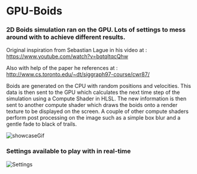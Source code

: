 # GPU-Boids

### 2D Boids simulation ran on the GPU. Lots of settings to mess around with to achieve different results.

Original inspiration from Sebastian Lague in his video at : https://www.youtube.com/watch?v=bqtqltqcQhw 

Also with help of the paper he references at : http://www.cs.toronto.edu/~dt/siggraph97-course/cwr87/

Boids are generated on the CPU with random positions and velocities. This data is then sent to the GPU which calculates the next time step of the simulation using a Compute Shader in HLSL. The new information is then sent to another compute shader which draws the boids onto a render texture to be displayed on the screen. A couple of other compute shaders perform post processing on the image such as a simple box blur and a gentle fade to black of trails.

![showcaseGif](https://user-images.githubusercontent.com/37589250/229784378-417a13bd-ab3c-4fa6-a8bb-16fdad7e1cb0.gif)



### Settings available to play with in real-time
![Settings](https://user-images.githubusercontent.com/37589250/229784689-f83f3bc6-f371-4d2c-bf61-89a63e021be6.png)
